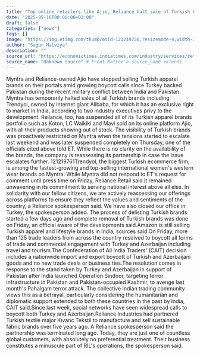 ```yaml
---
title: "Top online retailers like Ajio, Reliance halt sale of Turkish brands"
date: "2025-05-16T00:00:00+03:00"
draft: false
categories: ["news"]
tags: []
image: "https://img.etimg.com/thumb/msid-121219758,resizemode-4,width-1200,height-900,imgsize-78474,overlay-economictimes/articleshow.jpg"
author: "Sagar Malviya"
description: ""
source_url: "https://economictimes.indiatimes.com/industry/services/retail/top-online-retailers-like-ajio-reliance-halt-sale-of-turkish-brands/articleshow/121219681.cms"
source_name: "Unknown Source" # Front Matter'a source_name eklendi
---
```

Myntra and Reliance-owned Ajio have stopped selling Turkish apparel brands on their portals amid growing boycott calls since Turkey backed Pakistan during the recent military conflict between India and Pakistan. Myntra has temporarily halted sales of all Turkish brands including Trendyol, owned by internet giant Alibaba, for which it has an exclusive right to market in India, according to two industry executives privy to the development. Reliance, too, has suspended all of its Turkish apparel brands portfolio such as Koton, LC Waikiki and Mavi sold on its online platform Ajio, with all their products showing out of stock. The visibility of Turkish brands was proactively restricted on Myntra when the tensions started to escalate last weekend and was later suspended completely on Thursday, one of the officials cited above told ET. While there is no clarity on the availability of the brands, the company is reassessing its partnership in case the issue escalates further. 121219761Trendyol, the biggest Turkish ecommerce firm, is among the fastest-growing and top-selling international women's western wear brands on Myntra. While Myntra did not respond to ET's request for comment until press time on Friday, Reliance Retail said it remained unwavering in its commitment to serving national interest above all else. In solidarity with our fellow citizens, we are actively reassessing our offerings across platforms to ensure they reflect the values and sentiments of the country, a Reliance spokesperson said. We have also closed our office in Turkey, the spokesperson added. The process of delisting Turkish brands started a few days ago and complete removal of Turkish brands was done on Friday, an official aware of the developments said.Amazon is still selling Turkish apparel and lifestyle brands in India, sources said.On Friday, more than 125 trade leaders from across the country resolved to boycott all forms of trade and commercial engagement with Turkey and Azerbaijan including travel and tourism.The Confederation of All India Traders' (CAIT) decision includes a nationwide import and export boycott of Turkish and Azerbaijani goods and no new trade deals or business ties.The resolution comes in response to the stand taken by Turkey and Azerbaijan in support of Pakistan after India launched Operation Sindoor, targeting terror infrastructure in Pakistan and Pakistan-occupied Kashmir, to avenge last month's Pahalgam terror attack. The collective Indian trading community views this as a betrayal, particularly considering the humanitarian and diplomatic support extended to both these countries in the past by India, CAIT said.Since last week, social networks have seen widespread calls to boycott both Turkey and Azerbaijan.Reliance Industries had partnered Turkish textile major Kıvanc Tekstil to manufacture and sell sustainable fabric brands over five years ago. A Reliance spokesperson said the partnership was terminated long ago. Today, they are just one of countless global customers, with absolutely no preferential treatment. Their business constitutes a minuscule part of RIL's operations, the spokesperson said.